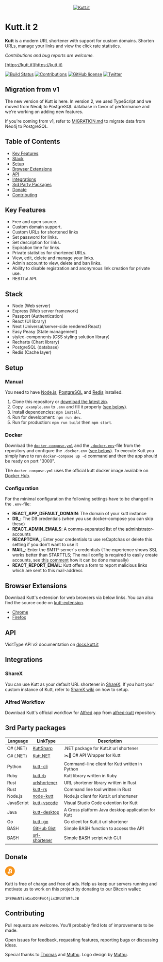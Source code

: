 <p align="center"><a href="https://kutt.it" title="kutt.it"><img src="https://raw.githubusercontent.com/thedevs-network/kutt/9d1c873897c3f5b9a1bd0c74dc5d23f2ed01f2ec/static/images/logo-github.png" alt="Kutt.it"></a></p>

# Kutt.it 2

**Kutt** is a modern URL shortener with support for custom domains. Shorten URLs, manage your links and view the click rate statistics.

_Contributions and bug reports are welcome._

[https://kutt.it](https://kutt.it)

[![Build Status](https://travis-ci.org/thedevs-network/kutt.svg?branch=v2-beta)](https://travis-ci.org/thedevs-network/kutt)
[![Contributions](https://img.shields.io/badge/contributions-welcome-brightgreen.svg)](https://github.com/thedevs-network/kutt/#contributing)
[![GitHub license](https://img.shields.io/github/license/thedevs-network/kutt.svg)](https://github.com/thedevs-network/kutt/blob/develop/LICENSE)
[![Twitter](https://img.shields.io/twitter/url/https/github.com/thedevs-network/kutt/.svg?style=social)](https://twitter.com/intent/tweet?text=Wow:&url=https%3A%2F%2Fgithub.com%2Fthedevs-network%2Fkutt%2F)

## Migration from v1

The new version of Kutt is here. In version 2, we used TypeScript and we moved from Neo4j to PostgreSQL database in favor of performance and we're working on adding new features.

If you're coming from v1, refer to [MIGRATION.md](MIGRATION.md) to migrate data from Neo4j to PostgreSQL.

## Table of Contents

- [Key Features](#key-features)
- [Stack](#stack)
- [Setup](#setup)
- [Browser Extensions](#browser-extensions)
- [API](#api)
- [Integrations](#integrations)
- [3rd Party Packages](#3rd-party-packages)
- [Donate](#donate)
- [Contributing](#contributing)

## Key Features

- Free and open source.
- Custom domain support.
- Custom URLs for shortened links
- Set password for links.
- Set description for links.
- Expiration time for links.
- Private statistics for shortened URLs.
- View, edit, delete and manage your links.
- Admin account to view, delete and ban links.
- Ability to disable registration and anonymous link creation for private use.
- RESTful API.

## Stack

- Node (Web server)
- Express (Web server framework)
- Passport (Authentication)
- React (UI library)
- Next (Universal/server-side rendered React)
- Easy Peasy (State management)
- styled-components (CSS styling solution library)
- Recharts (Chart library)
- PostgreSQL (database)
- Redis (Cache layer)

## Setup

### Manual

You need to have [Node.js](https://nodejs.org/), [PostgreSQL](https://www.postgresql.org/) and [Redis](https://redis.io/) installed.

1. Clone this repository or [download the latest zip](https://github.com/thedevs-network/kutt/releases).
2. Copy `.example.env` to `.env` and fill it properly ([see below](#configuration)).
3. Install dependencies: `npm install`.
4. Run for development: `npm run dev`.
5. Run for production: `npm run build` then `npm start`.

### Docker

Download the [`docker-compose.yml`](docker-compose.yml) and the [`.docker.env`](.docker.env)-file from the repository and configure the `.docker.env` ([see below](#configuration)). 
To execute Kutt you simply have to run `docker-compose up -d` command and then the app should be ready on port "3000".

The `docker-compose.yml` uses the official kutt docker image available on [Docker Hub](https://hub.docker.com/r/kutt/kutt).

### Configuration

For the minimal configuration the following settings have to be changed in the `.env`-file:

- **REACT_APP_DEFAULT_DOMAIN**: The domain of your kutt instance
- **DB_**: The DB credentials (when you use docker-compose you can skip these)
- **REACT_ADMIN_EMAILS**: A comma-separated list of the administrator-accounts
- **RECAPTCHA_**: Enter your credentials to use reCaptchas or delete this setting if you don't want to use it
- **MAIL_**: Enter the SMTP-server's credentials (The experience shows SSL works better than STARTTLS; The mail config is required to easily create accounts, see [this comment](https://github.com/thedevs-network/kutt/issues/269#issuecomment-628604256) how it can be done manually)
- **REACT_REPORT_EMAIL**: Kutt offers a form to report malicious links which are sent to this mail-address

## Browser Extensions

Download Kutt's extension for web browsers via below links. You can also find the source code on [kutt-extension](https://github.com/abhijithvijayan/kutt-extension).

- [Chrome](https://chrome.google.com/webstore/detail/kutt/pklakpjfiegjacoppcodencchehlfnpd)
- [Firefox](https://addons.mozilla.org/en-US/firefox/addon/kutt/)

## API

VisitType API v2 documentation on [docs.kutt.it](https://docs.kutt.it)

## Integrations

### ShareX

You can use Kutt as your default URL shortener in [ShareX](https://getsharex.com/). If you host your custom instance of Kutt, refer to [ShareX wiki](https://github.com/thedevs-network/kutt/wiki/ShareX) on how to setup.

### Alfred Workflow

Download Kutt's official workflow for [Alfred](https://www.alfredapp.com/) app from [alfred-kutt](https://github.com/thedevs-network/alfred-kutt) repository.

## 3rd Party packages
| Language   | LinkType                                                                              | Description                                        |
| ---------- | --------------------------------------------------------------------------------- | -------------------------------------------------- |
| C# (.NET)  | [KuttSharp](https://github.com/0xaryan/KuttSharp)                                 | .NET package for Kutt.it url shortener             |
| C# (.NET)  | [Kutt.NET](https://github.com/AlphaNecron/Kutt.NET)                               | ✂️🔗 C# API Wrapper for Kutt
| Python     | [kutt-cli](https://github.com/RealAmirali/kutt-cli)                               | Command-line client for Kutt written in Python     |
| Ruby       | [kutt.rb](https://github.com/RealAmirali/kutt.rb)                                 | Kutt library written in Ruby                       |
| Rust       | [urlshortener](https://github.com/vityafx/urlshortener-rs)                        | URL shortener library written in Rust              |
| Rust       | [kutt-rs](https://github.com/robatipoor/kutt-rs)                                  | Command line tool written in Rust                  |
| Node.js    | [node-kutt](https://github.com/ardalanamini/node-kutt)                            | Node.js client for Kutt.it url shortener           |
| JavaScript | [kutt-vscode](https://github.com/mehrad77/kutt-vscode)                            | Visual Studio Code extention for Kutt              |
| Java       | [kutt-desktop](https://github.com/cipher812/kutt-desktop)                         | A Cross platform Java desktop application for Kutt |
| Go         | [kutt-go](https://github.com/raahii/kutt-go)                                      | Go client for Kutt.it url shortener                |
| BASH       | [GitHub Gist](https://gist.github.com/hashworks/6d6e4eae8984a5018f7692a796d570b4) | Simple BASH function to access the API             |
| BASH       | [url-shortener](https://gitlab.tim-peters.org/tim/url-shortener)                  | Simple BASH script with GUI                        |

## Donate

<img src="./btc.png" alt="Kutt.it" width="32px" height="32px">

Kutt is free of charge and free of ads. Help us keep our servers running and motivate us to work on this project by donating to our Bitcoin wallet:

```
1P89WxNTinKxxDQ4FmC4jis3KUdfA9fLJB
```

## Contributing

Pull requests are welcome. You'll probably find lots of improvements to be made.

Open issues for feedback, requesting features, reporting bugs or discussing ideas.

Special thanks to [Thomas](https://github.com/trgwii) and [Muthu](https://github.com/MKRhere). Logo design by [Muthu](https://github.com/MKRhere).

